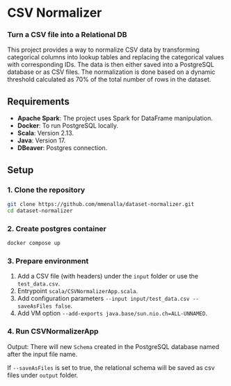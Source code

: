 # CSV Normalizer

### Turn a CSV file into a  Relational DB

This project provides a way to normalize CSV data by transforming categorical columns into lookup tables and replacing the categorical values with corresponding IDs. 
The data is then either saved into a PostgreSQL database or as CSV files. 
The normalization is done based on a dynamic threshold calculated as 70% of the total number of rows in the dataset.


## Requirements

- **Apache Spark**: The project uses Spark for DataFrame manipulation.
- **Docker**: To run PostgreSQL locally.
- **Scala**: Version 2.13.
- **Java**: Version 17.
- **DBeaver**: Postgres connection.

## Setup

### 1. Clone the repository

```bash
git clone https://github.com/mmenalla/dataset-normalizer.git
cd dataset-normalizer
```

### 2. Create postgres container
```bash
docker compose up
```

### 3. Prepare environment
1. Add a CSV file (with headers) under the `input` folder or use the `test_data.csv`.
2. Entrypoint `scala/CSVNormalizerApp.scala`.
3. Add configuration parameters  `--input input/test_data.csv --saveAsFiles false`. 
4. Add VM option `--add-exports java.base/sun.nio.ch=ALL-UNNAMED`.

### 4. Run CSVNormalizerApp

Output: There will new `Schema` created in the PostgreSQL database named after the input file name.

If `--saveAsFiles` is set to true, the relational schema will be saved as csv files under `output` folder.

